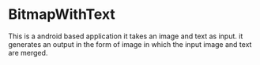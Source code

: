 # BitmapWithText
This is a android based application
it takes an image and text as input.
it generates an output in the form of image in which the input image and text are merged.
